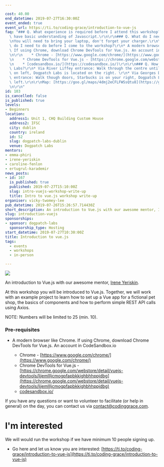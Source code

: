 ```yaml
---

cost: 40.00
end_datetime: 2019-07-27T16:30:00Z
event_ended: true
event_url: https://ti.to/coding-grace/introduction-to-vue-js
faq: "### Q. What experience is required before I attend this workshop?\r\nYou should\
  \ have basic understanding of Javascript.\r\n\r\n### Q. What do I need to bring?\r\
  \nYou will need to bring your laptop, don't forget your charger.\r\n\r\n### Q. What\
  \ do I need to do before I come to the workshop?\r\n* A modern browser like Chrome.\
  \ If using Chrome, download Chrome DevTools for Vue.js. An account in CodeSandbox.io\r\
  \n\r\n    * Chrome - [https://www.google.com/chrome/](https://www.google.com/chrome/)\r\
  \n    * Chrome DevTools for Vue.js - [https://chrome.google.com/webstore/detail/vuejs-devtools/ljjemllljcmogpfapbkkighbhhppjdbg](https://chrome.google.com/webstore/detail/vuejs-devtools/ljjemllljcmogpfapbkkighbhhppjdbg)\r\
  \n    * [codesandbox.io/](https://codesandbox.io/)\r\n\r\n### Q. How to find Dogpatch\
  \ Labs?\r\n* Via River Liffey entrance: Walk through the centre until you see Starbucks\
  \ on left, Dogpatch Labs is located on the right. \r\n* Via Georges Dock LUAS stop\
  \ entrance: Walk though doors, Starbucks is on your right, Dogpatch Labs is on your\
  \ left.\r\n\r\nMap: [https://goo.gl/maps/4dmj2eCFLFWSsQtu8](https://goo.gl/maps/4dmj2eCFLFWSsQtu8)\r\
  \n\r\n"
id: 103
is_cancelled: false
is_published: true
levels:
- Beginners
location:
  address1: Unit 1, CHQ Building Custom House
  address2: IFSC
  city: dublin
  country: ireland
  id: 52
  slug: dogpatch-labs-dublin
  venue: Dogpatch Labs
mentors:
- emma-phiri
- irene-yeriskin
- caroline-fenlon
- ertugrul-karademir
news_posts:
- id: 167
  is_published: true
  published: 2019-07-27T15:10:00Z
  slug: intro-vuejs-workshop-write-up
  title: Intro to vue.js workshop write-up
organiser: vicky-twomey-lee
pub_datetime: 2019-07-26T15:26:57.714430Z
short_description: An introduction to Vue.js with our awesome mentor, Irene Yeriskin.
slug: introduction-vuejs
sponsorships:
- sponsor: dogpatch-labs
  sponsorship_type: Hosting
start_datetime: 2019-07-27T10:30:00Z
title: Introduction to vue.js
tags:
  - events
  - workshops
  - in-person

---
```


<img src="https://secure.meetupstatic.com/photos/event/1/d/0/4/highres_482827428.jpeg" class="img-responsive img-thumbnail">

An introduction to Vue.js with our awesome mentor, [Irene Yeriskin](https://twitter.com/rene_iy).

At this workshop you will be introduced to Vue.js. Together, we will work with an example project to learn how to set up a Vue app for a fictional pet shop, the basics of components and how to perform simple REST API calls using Axios.

NOTE: Numbers will be limited to 25 (min. 10).

### Pre-requisites
* A modern browser like Chrome. If using Chrome, download Chrome DevTools for Vue.js. An account in CodeSandbox.io

    * Chrome - [https://www.google.com/chrome/](https://www.google.com/chrome/)
    * Chrome DevTools for Vue.js - [https://chrome.google.com/webstore/detail/vuejs-devtools/ljjemllljcmogpfapbkkighbhhppjdbg](https://chrome.google.com/webstore/detail/vuejs-devtools/ljjemllljcmogpfapbkkighbhhppjdbg)
    * [codesandbox.io/](https://codesandbox.io/)

If you have any questions or want to volunteer to facilitate (or help in general) on the day, you can contact us via <a href="mailto:contact@codinggrace.com">contact@codinggrace.com</a>.

# I'm interested
We will would run the workshop if we have minimum 10 people signing up.

* Go here and let us know you are interested: [https://ti.to/coding-grace/introduction-to-vue-js](https://ti.to/coding-grace/introduction-to-vue-js)

